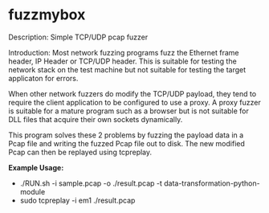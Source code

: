fuzzmybox
=========

Description:
Simple TCP/UDP pcap fuzzer

Introduction:
Most network fuzzing programs fuzz the Ethernet frame header, IP Header or TCP/UDP header. This is suitable for testing the network stack on the test machine but not suitable for testing the target applicaton for errors.

When other network fuzzers do modify the TCP/UDP payload, they tend to require the client application to be configured to use a proxy. A proxy fuzzer is suitable for a mature program such as a browser but is not suitable for DLL files that acquire their own sockets dynamically.

This program solves these 2 problems by fuzzing the payload data in a Pcap file and writing the fuzzed Pcap file out to disk. The new modified Pcap can then be replayed using tcpreplay.

**Example Usage:**
- ./RUN.sh -i sample.pcap -o ./result.pcap -t data-transformation-python-module
- sudo tcpreplay -i em1 ./result.pcap

